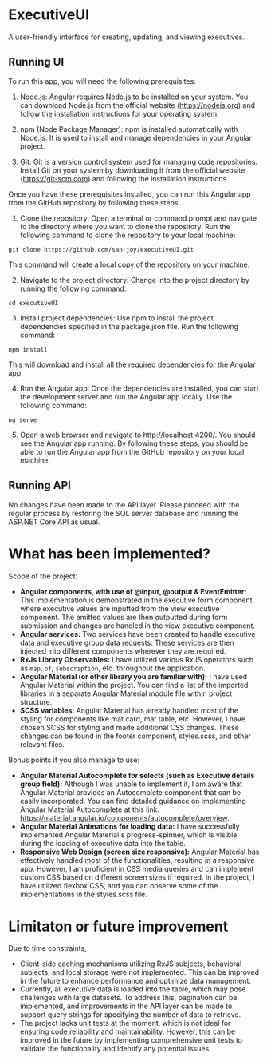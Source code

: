 # ExecutiveUI
A user-friendly interface for creating, updating, and viewing executives.
## Running UI
To run this app, you will need the following prerequisites:

1. Node.js: Angular requires Node.js to be installed on your system. You can download Node.js from the official website (https://nodejs.org) and follow the installation instructions for your operating system.

2. npm (Node Package Manager): npm is installed automatically with Node.js. It is used to install and manage dependencies in your Angular project.

3. Git: Git is a version control system used for managing code repositories. Install Git on your system by downloading it from the official website (https://git-scm.com) and following the installation instructions.

Once you have these prerequisites installed, you can run this Angular app from the GitHub repository by following these steps:

1. Clone the repository: Open a terminal or command prompt and navigate to the directory where you want to clone the repository. Run the following command to clone the repository to your local machine:
```
git clone https://github.com/san-joy/executiveUI.git
```
This command will create a local copy of the repository on your machine.

2. Navigate to the project directory: Change into the project directory by running the following command:
```
cd executiveUI
```
3. Install project dependencies: Use npm to install the project dependencies specified in the package.json file. Run the following command:
```
npm install
```
This will download and install all the required dependencies for the Angular app.

4. Run the Angular app: Once the dependencies are installed, you can start the development server and run the Angular app locally. Use the following command:
```
ng serve
```
5. Open a web browser and navigate to http://localhost:4200/. You should see the Angular app running.
By following these steps, you should be able to run the Angular app from the GitHub repository on your local machine.

## Running API
No changes have been made to the API layer. Please proceed with the regular process by restoring the SQL server database and running the ASP.NET Core API as usual.

# What has been implemented? 
Scope of the project: 
- **Angular components, with use of @input, @output & EventEmitter:** 
This implementation is demonstrated in the executive form component, where executive values are inputted from the view executive component. The emitted values are then outputted during form submission and changes are handled in the view executive component. 
- **Angular services:**
Two services have been created to handle executive data and executive group data requests. These services are then injected into different components wherever they are required.
- **RxJs Library Observables:**
I have utilized various RxJS operators such as `map`, `of`, `subscription`, etc. throughout the application.
- **Angular Material (or other library you are familiar with):**
I have used Angular Material within the project. You can find a list of the imported libraries in a separate Angular Material module file within project structure. 
- **SCSS variables:**
Angular Material has already handled most of the styling for components like mat card, mat table, etc. However, I have chosen SCSS for styling and made additional CSS changes. These changes can be found in the footer component, styles.scss, and other relevant files.

Bonus points if you also manage to use:
 
- **Angular Material Autocomplete for selects (such as Executive details group field):**
Although I was unable to implement it, I am aware that Angular Material provides an Autocomplete component that can be easily incorporated. You can find detailed guidance on implementing Angular Material Autocomplete at this link: https://material.angular.io/components/autocomplete/overview.
- **Angular Material Animations for loading data:**
I have successfully implemented Angular Material's progress-spinner, which is visible during the loading of executive data into the table.
- **Responsive Web Design (screen size responsive):**
Angular Material has effectively handled most of the functionalities, resulting in a responsive app. However, I am proficient in CSS media queries and can implement custom CSS based on different screen sizes if required. In the project, I have utilized flexbox CSS, and you can observe some of the implementations in the styles.scss file.

# Limitaton or future improvement
Due to time constraints,
- Client-side caching mechanisms utilizing RxJS subjects, behavioral subjects, and local storage were not implemented. This can be improved in the future to enhance performance and optimize data management.
- Currently, all executive data is loaded into the table, which may pose challenges with large datasets. To address this, pagination can be implemented, and improvements in the API layer can be made to support query strings for specifying the number of data to retrieve.
- The project lacks unit tests at the moment, which is not ideal for ensuring code reliability and maintainability. However, this can be improved in the future by implementing comprehensive unit tests to validate the functionality and identify any potential issues.






